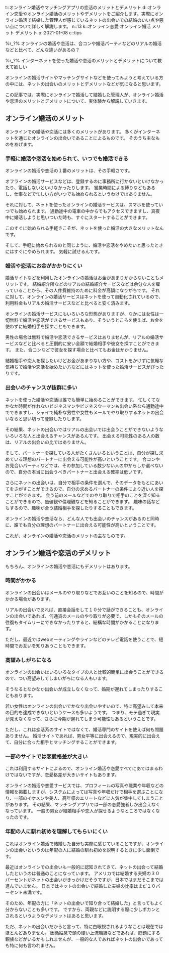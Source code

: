 t::オンライン婚活やマッチングアプリの恋活のメリットとデメリット
d::オンライン恋愛やオンライン婚活のメリットやデメリットをご紹介します。実際にオンライン婚活で結婚した管理人が感じているネットの出会いでの結婚のいい点や悪い点について詳しく解説します。
n::13
k::オンライン恋愛 オンライン婚活 メリット デメリット
p::2021-01-08
c::tips


%r_?%
オンラインの婚活や恋活は、合コンや婚活パーティなどのリアルの婚活などと比べて、どんな違いがあるの？

%r_?%
インターネットを使った婚活や恋活のメリットとデメリットについて教えて欲しい

オンラインの婚活サイトやマッチングサイトなどを使ってみようと考えている方の中には、ネットの出会いのメリットとデメリットなどが気になると思います。

この記事では、実際にオンラインで婚活して結婚した管理人が、オンライン婚活や恋活のメリットとデメリットについて、実体験から解説していきます。

## オンライン婚活のメリット

オンラインでの婚活や恋活には多くのメリットがあります。
多くがインターネットを通じたオンラインの出会いであることによるものです。
そのうち主なものをあげます。

### 手軽に婚活や恋活を始められて、いつでも婚活できる

オンラインの婚活や恋活の１番のメリットは、その手軽さです。

オフラインの婚活サービスなどは、登録するのに事務所に行かないといけなかったり、電話しないといけなかったりします。
営業時間による縛りなどもあるし、仕事などで忙しい方がいつでも始められるというわけではありません。

それに対して、ネットを使ったオンラインの婚活サービスは、スマホを使っていつでも始められます。
通勤途中の電車の中からでもアクセスできますし、真夜中に婚活しようと思いついた時も、すぐにスタートすることができます。

このすぐに始められる手軽さこそが、ネットを使った婚活の大きなメリットなんです。

そして、手軽に始められるのと同じように、婚活や恋活をやめたいと思ったときにはすぐにやめられます。
気軽に試せるんです。

### 婚活や恋活にお金がかかりにくい

婚活サイトなどを利用したオンラインの婚活はお金があまりかからないこともメリットです。
結婚紹介所などのリアルの結婚紹介サービスなどは余分な人を雇っていることから、その人件費維持のために料金が高額になりがちです。
それに対して、オンラインの婚活サービスはネットを使って自動化されているので、利用料金もリアルの婚活サービスなどと比べると安く済みます。

オンラインの婚活サービスにもいろいろな形態がありますが、なかには女性は一切無料で婚活や恋活ができるサービスもあり、そういうところを使えば、お金を使わずに結婚相手を探すこともできます。

男性の場合は無料で婚活や恋活できるサービスはありませんが、リアルの婚活サービスなどと比べると圧倒的に安い金額で結婚相手や彼女を探すことができます。
また、合コンなどで彼女を探す場合と比べてもお金はかかりません。

結婚相手や恋人を探したいけどお金があまりない方や、コストをかけずに気軽な気持ちで婚活や恋活を始めたい方などにはネットを使った婚活サービスがぴったりです。


### 出会いのチャンスが抜群に多い

ネットを使った婚活や恋活は誰でも簡単に始めることができます。
忙しくてなかなか時間が作れないビジネスマンやビジネスウーマンも出会い系なら通勤途中でできますし、シャイで純朴な男性や女性もメールでやり取りするネットの出会いならと思い切って登録したりします。

その結果、ネットの出会いではリアルの出会いでは出会うことができないようないろいろな人と出会えるチャンスがあるんです。
出会える可能性のある人の数は、リアルの出会いの比ではありません。

そして、パートナーを探している人がたくさんいるということは、自分が探し求めている理想のパートナーに出会える可能性が高いということです。
合コンやお見合いパーティなどでは、その参加している数少ない人の中からしか選べないので、自分の本当に出会うべきパートナーと出会える確率は低いです。

さらにネットの出会いは、自分で相手の条件を選んで、そのデータをもとにあいてをさがすことができるので、自分の求めるパートナーの条件により近い人を探すことができます。
会う前のメールなどでのやり取りで相手のことを深く知ることができるので、価値観や倫理観などを知ることができます。
趣味の話などもするので、趣味が合う結婚相手を探したりすることもできます。

オンラインの婚活や恋活なら、どんな人でも出会いのチャンスがあるのと同時に、誰でも自分の理想のパートナーに出会える可能性が高いということです。

これが、オンラインの婚活や恋活のメリットの主なものです。


## オンライン婚活や恋活のデメリット

もちろん、オンラインの婚活や恋活にもデメリットはあります。


### 時間がかかる

オンラインの出会いはメールのやり取りなどでお互いのことを知るので、時間がかかる場合があります。

リアルの出会いであれば、直接会話をして１０分で話ができることも、オンラインの出会いであれば、何通貨のメールのやり取りが必要で、しかもそのメールの往復もタイムリーにできなかったりすると、結構な時間がかかることになります。

ただし、最近ではwebミーティングやラインなどのテレビ電話を使うことで、短時間でお互いを知りあうこともできます。


### 高望みしがちになる

オンラインの出会いはいろいろなタイプの人と比較的簡単に出会うことができるので、つい高望みしてしまいがちになる人もいます。

そうなるとなかなか出会いが成立しなくなって、婚期が遅れてしまったりすることもあります。

若い女性はオンラインの出会いでかなり出会いやすいので、特に高望みして本来の目的を達成できないというケースも多いようです。
つまり、モテ過ぎて現実が見えなくなって、さらに今期が遅れてしまう可能性もあるということです。

ただし、これは恋活系のサイトではなくて、婚活専門のサイトを使えば何も問題ありません。
婚活サイトであれば、男女平等に出会えるので、現実的に出会えて、自分に合った相手とマッチングすることができます。


### 一部のサイトでは恋愛格差が大きい

これは利用するサイトによるので、オンライン婚活や恋愛すべてにあてはまるわけではないですが、恋愛格差が大きいサイトもあります。

オンラインの婚活や恋愛サービスでは、プロフィールの写真や職業や年収などの情報を掲載しますが、システムによっては写真や年収だけで相手を選ぶことになり、一部のイケメンや美人、高年収のエリートなどに人気が集中してしまうことがあります。
その結果、マッチングアプリでは一部の恋愛強者しか出会えなくなっています。
一般の男女が結婚相手や恋人が探せるようなところではなくなったのです。


### 年配の人に馴れ初めを理解してもらいにくい

これはオンライン婚活で結婚した自分も実際に感じていることですが、オンラインの出会いというのは年配の人に結婚の馴れ初めを説明するときに少し面倒です。

最近はオンラインでの出会いも一般的に認知されてきて、ネットの出会って結婚したというのは普通のことになっています。
アメリカでは結婚する夫婦の３０パーセントがネットの出会いがきっかけだそうですが、日本ではまだそこまでは進んでいません。
日本ではネットの出会いで結婚した夫婦の比率はまだ１０パーセント未満です。

そのため、年配の方に「ネットの出会いで知り合って結婚した」と言ってもよく分からないことも多いです。
ですから、両親などに説明する際に少しポカンとされるというようなデメリットはあると思います。

ただ、ネットの出会いだからと言って、特に白眼視されるようなことは現在ではほとんどありません。
因循姑息で頭の硬い上流階級などであれば、問題にする親族などがいるかもしれませんが、一般的な人であればネットの出会いであっても特に何も言われません。





